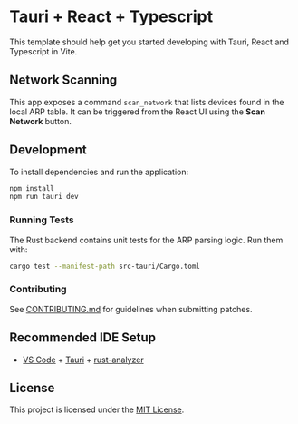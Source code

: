 # Tauri + React + Typescript

This template should help get you started developing with Tauri, React and Typescript in Vite.

## Network Scanning

This app exposes a command `scan_network` that lists devices found in the local
ARP table. It can be triggered from the React UI using the **Scan Network**
button.

## Development

To install dependencies and run the application:

```bash
npm install
npm run tauri dev
```

### Running Tests

The Rust backend contains unit tests for the ARP parsing logic. Run them with:

```bash
cargo test --manifest-path src-tauri/Cargo.toml
```

### Contributing

See [CONTRIBUTING.md](CONTRIBUTING.md) for guidelines when submitting patches.

## Recommended IDE Setup

- [VS Code](https://code.visualstudio.com/) + [Tauri](https://marketplace.visualstudio.com/items?itemName=tauri-apps.tauri-vscode) + [rust-analyzer](https://marketplace.visualstudio.com/items?itemName=rust-lang.rust-analyzer)

## License

This project is licensed under the [MIT License](LICENSE).

